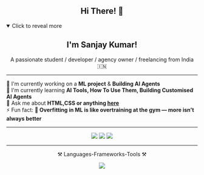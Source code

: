<h2 align="center">Hi There! 👋</h2>

<details open>
  <summary>Click to reveal more</summary>

  <h2 align="center">I'm Sanjay Kumar!</h2>
<p align="center">
  A passionate student / developer / agency owner / freelancing from India 🇮🇳
</p>

---

🔨 I'm currently working on a **ML project** & **Building AI Agents**  
🌱 I'm currently learning **AI Tools, How To Use Them, Building Customised AI Agents**  
💬 Ask me about **HTML,CSS or anything [here](#)**  
⚡ Fun fact: **🧠  Overfitting in ML is like overtraining at the gym — more isn’t always better**

---

<p align="center">
  <a href="ksanjusk10@gmail.com"><img src="https://img.shields.io/badge/Gmail-D14836?style=for-the-badge&logo=gmail&logoColor=white"></a>
  <a href="www.linkedin.com/in/sanjay-kumarsk10"><img src="https://img.shields.io/badge/LinkedIn-blue?style=for-the-badge&logo=linkedin&logoColor=white"></a>
  <a href="https://yourportfolio.com"><img src="https://img.shields.io/badge/Portfolio-orange?style=for-the-badge&logo=firefox&logoColor=white"></a>
</p>

---
<p align="center">⚒️ Languages-Frameworks-Tools ⚒️</p>
<p align="center">
  <img src="https://skillicons.dev/icons?i=html,css,python,java,c,vscode,github,sql" />
</p>
